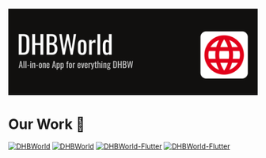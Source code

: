 ![DHBWorld](https://raw.githubusercontent.com/DHBWorld/.github/main/profile/banner.png) 

# Our Work 🚀
[![DHBWorld](https://github-stats.blitzdose.de/pin/?username=DHBWorld&&repo=DHBWorld&theme=dark&icon_color=ff000c#gh-dark-mode-only)](https://github.com/DHBWorld/DHBWorld#gh-dark-mode-only)
[![DHBWorld](https://github-stats.blitzdose.de/pin/?username=DHBWorld&&repo=DHBWorld&theme=light&icon_color=ff000c#gh-light-mode-only)](https://github.com/DHBWorld/DHBWorld#gh-light-mode-only)
[![DHBWorld-Flutter](https://github-stats.blitzdose.de/pin/?username=DHBWorld&&repo=DHBWorld-Flutter&theme=dark&icon_color=ff000c#gh-dark-mode-only)](https://github.com/DHBWorld/DHBWorld-Flutter#gh-dark-mode-only)
[![DHBWorld-Flutter](https://github-stats.blitzdose.de/pin/?username=DHBWorld&&repo=DHBWorld-Flutter&theme=light&icon_color=ff000c#gh-light-mode-only)](https://github.com/DHBWorld/DHBWorld-Flutter#gh-light-mode-only)
